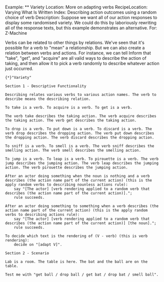 Example: ** Variety
Location: More on adapting verbs
RecipeLocation: Varying What Is Written
Index: Describing action outcomes using a random choice of verb
Description: Suppose we want all of our action responses to display some randomised variety. We could do this by laboriously rewriting all of the response texts, but this example demonstrates an alternative.
For: Z-Machine

  
Verbs can be related to other things by relations. We've seen that it's possible for a verb to "mean" a relationship. But we can also create a relation between verbs and actions. For instance, we can tell Inform that "take", "get", and "acquire" are all valid ways to describe the action of taking, and then allow it to pick a verb randomly to describe whatever action just occurred.

  

``` inform7
{*}"Variety"

Section 1 - Descriptive Functionality

Describing relates various verbs to various action names. The verb to describe means the describing relation.

To take is a verb. To acquire is a verb. To get is a verb.

The verb take describes the taking action. The verb acquire describes the taking action. The verb get describes the taking action.

To drop is a verb. To put down is a verb. To discard is a verb. The verb drop describes the dropping action. The verb put down describes the dropping action. The verb discard describes the dropping action.

To sniff is a verb. To smell is a verb. The verb sniff describes the smelling action. The verb smell describes the smelling action.

To jump is a verb. To leap is a verb. To pirouette is a verb. The verb jump describes the jumping action. The verb leap describes the jumping action. The verb pirouette describes the jumping action.

After an actor doing something when the noun is nothing and a verb describes (the action name part of the current action) (this is the apply random verbs to describing nounless actions rule):
	say "[The actor] [verb rendering applied to a random verb that describes (the action name part of the current action)].";
	rule succeeds.

After an actor doing something to something when a verb describes (the action name part of the current action) (this is the apply random verbs to describing actions rule):
	say "[The actor] [verb rendering applied to a random verb that describes (the action name part of the current action)] [the noun].";
	rule succeeds.

To decide which text is the rendering of (V - verb) (this is verb rendering):
	decide on "[adapt V]".

Section 2 - Scenario

Lab is a room. The table is here. The bat and the ball are on the table.

Test me with "get ball / drop ball / get bat / drop bat / smell ball".
```

